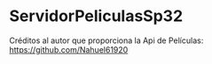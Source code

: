# ServidorPeliculasSp32
Créditos al autor que proporciona la Api de Películas: https://github.com/Nahuel61920
